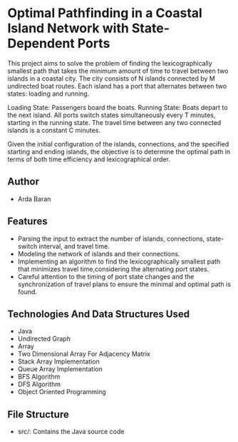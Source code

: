# Optimal Pathfinding in a Coastal Island Network with State-Dependent Ports

This project aims to solve the problem of finding the lexicographically smallest path that takes the minimum amount of time to travel between two islands in a coastal city. The city consists of N islands connected by M undirected boat routes. Each island has a port that alternates between two states: loading and running.

Loading State: Passengers board the boats.
Running State: Boats depart to the next island.
All ports switch states simultaneously every T minutes, starting in the running state. The travel time between any two connected islands is a constant C minutes.

Given the initial configuration of the islands, connections, and the specified starting and ending islands, the objective is to determine the optimal path in terms of both time efficiency and lexicographical order.

## Author

- Arda Baran

  
## Features
- Parsing the input to extract the number of islands, connections, state-switch interval, and travel time.
- Modeling the network of islands and their connections.
- Implementing an algorithm to find the lexicographically smallest path that minimizes travel time,considering the alternating port states. 
- Careful attention to the timing of port state changes and the synchronization of travel plans to ensure the minimal and optimal path is found. 

## Technologies And Data Structures Used
- Java
- Undirected Graph
- Array
- Two Dimensional Array For Adjacency Matrix
- Stack Array Implementation
- Queue Array Implementation
- BFS Algorithm
- DFS Algorithm
- Object Oriented Programming
  

## File Structure
- src/: Contains the Java source code
